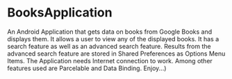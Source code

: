 # BooksApplication
An Android Application that gets data on books from Google Books and displays them. 
It allows a user to view any of the displayed books. 
It has a search feature as well as an advanced search feature. 
Results from the advanced search feature are stored in Shared Preferences as Options Menu Items.
The Application needs Internet connection to work.
Among other features used are Parcelable and Data Binding.
Enjoy...)
